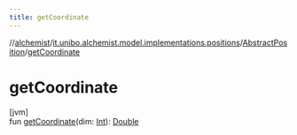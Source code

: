 ```yaml
---
title: getCoordinate
---
```

//[alchemist](../../../index.html)/[it.unibo.alchemist.model.implementations.positions](../index.html)/[AbstractPosition](index.html)/[getCoordinate](get-coordinate.html)



# getCoordinate



[jvm]\
fun [getCoordinate](get-coordinate.html)(dim: [Int](https://kotlinlang.org/api/latest/jvm/stdlib/kotlin/-int/index.html)): [Double](https://kotlinlang.org/api/latest/jvm/stdlib/kotlin/-double/index.html)




